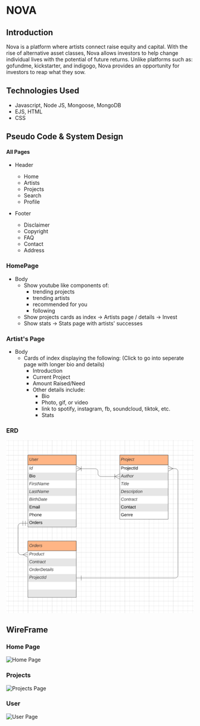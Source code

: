 # NOVA

## Introduction
Nova is a platform where artists connect raise equity and capital. With the rise of alternative asset classes, Nova allows investors to help change individual lives with the potential of future returns. Unlike platforms such as: gofundme, kickstarter, and indigogo, Nova provides an opportunity for investors to reap what they sow.

## Technologies Used
- Javascript, Node JS, Mongoose, MongoDB
- EJS, HTML
- CSS

## Pseudo Code & System Design

#### All Pages
- Header
    - Home
    - Artists
    - Projects
    - Search
    - Profile

- Footer
    - Disclaimer
    - Copyright
    - FAQ
    - Contact
    - Address

### HomePage
- Body
    - Show youtube like components of:
        - trending projects
        - trending artists
        - recommended for you
        - following
    - Show projects cards as index -> Artists page / details -> Invest
    - Show stats -> Stats page with artists' successes

### Artist's Page
- Body
    - Cards of index displaying the following: (Click to go into seperate page with longer bio and details)
        - Introduction 
        - Current Project 
        - Amount Raised/Need
        - Other details include:
            - Bio
            - Photo, gif, or video
            - link to spotify, instagram, fb, soundcloud, tiktok, etc.
            - Stats

### ERD

![ERD](public/images/ERD.png)

## WireFrame

### Home Page
![Home Page](public/images/homepage.png)

### Projects

![Projects Page](public/images/projectpage.png)

### User
![User Page](public/images/userpage.png)
